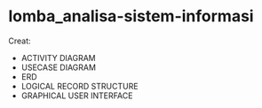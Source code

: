 # lomba_analisa-sistem-informasi
Creat:
- ACTIVITY DIAGRAM
- USECASE DIAGRAM
- ERD
- LOGICAL RECORD STRUCTURE
- GRAPHICAL USER INTERFACE
